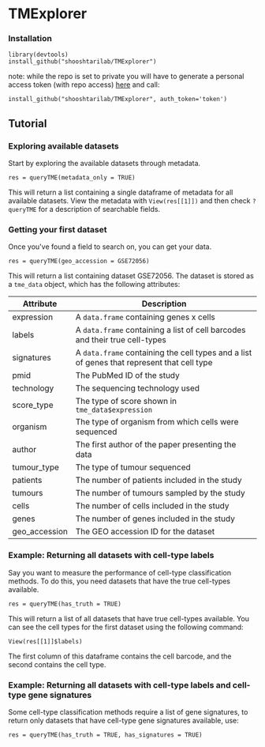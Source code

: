 # TMExplorer

### Installation
``` 
library(devtools)
install_github("shooshtarilab/TMExplorer")
```
note: while the repo is set to private you will have to generate a personal access token (with repo access) [here](https://github.com/settings/tokens) and call:

`install_github("shooshtarilab/TMExplorer", auth_token='token')`

## Tutorial

### Exploring available datasets

Start by exploring the available datasets through metadata.

`res = queryTME(metadata_only = TRUE)`

This will return a list containing a single dataframe of metadata for all available datasets. View the metadata with `View(res[[1]])` and then check `?queryTME` for a description of searchable fields.

### Getting your first dataset

Once you've found a field to search on, you can get your data. 

`res = queryTME(geo_accession = GSE72056)`

This will return a list containing dataset GSE72056. The dataset is stored as a `tme_data` object, which has the following attributes:

| Attribute     | Description |
| ------------- | ------------- |
| expression    | A `data.frame` containing genes x cells  |
| labels        | A `data.frame` containing a list of cell barcodes and their true cell-types |
| signatures    | A `data.frame` containing the cell types and a list of genes that represent that cell type |
| pmid          | The PubMed ID of the study |
| technology    | The sequencing technology used |
| score_type    | The type of score shown in `tme_data$expression` |
| organism      | The type of organism from which cells were sequenced |
| author        | The first author of the paper presenting the data |
| tumour_type   | The type of tumour sequenced |
| patients      | The number of patients included in the study |
| tumours       | The number of tumours sampled by the study |
| cells         | The number of cells included in the study |
| genes         | The number of genes included in the study |
| geo_accession | The GEO accession ID for the dataset |

### Example: Returning all datasets with cell-type labels

Say you want to measure the performance of cell-type classification methods. To do this, you need datasets that have the true cell-types available. 

`res = queryTME(has_truth = TRUE)`

This will return a list of all datasets that have true cell-types available. You can see the cell types for the first dataset using the following command:

`View(res[[1]]$labels)`

The first column of this dataframe contains the cell barcode, and the second contains the cell type. 

### Example: Returning all datasets with cell-type labels and cell-type gene signatures

Some cell-type classification methods require a list of gene signatures, to return only datasets that have cell-type gene signatures available, use:

`res = queryTME(has_truth = TRUE, has_signatures = TRUE)`